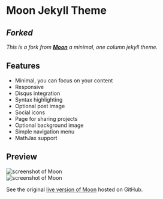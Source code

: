 # Moon Jekyll Theme 
## *Forked*  
  

*This is a fork from **[Moon](https://taylantatli.github.io/Moon)** a minimal, one column jekyll theme.*

## Features
* Minimal, you can focus on your content
* Responsive
* Disqus integration
* Syntax highlighting
* Optional post image
* Social icons
* Page for sharing projects
* Optional background image
* Simple navigation menu
* MathJax support

## Preview

![screenshot of Moon](https://cloud.githubusercontent.com/assets/754514/14509720/61c61058-01d6-11e6-93ab-0918515ecd56.png)    
![screenshot of Moon](https://cloud.githubusercontent.com/assets/754514/14509716/61ac6c8e-01d6-11e6-879f-8308883de790.png)

See the original [live version of Moon](https://taylantatli.github.io/Moon) hosted on GitHub.

